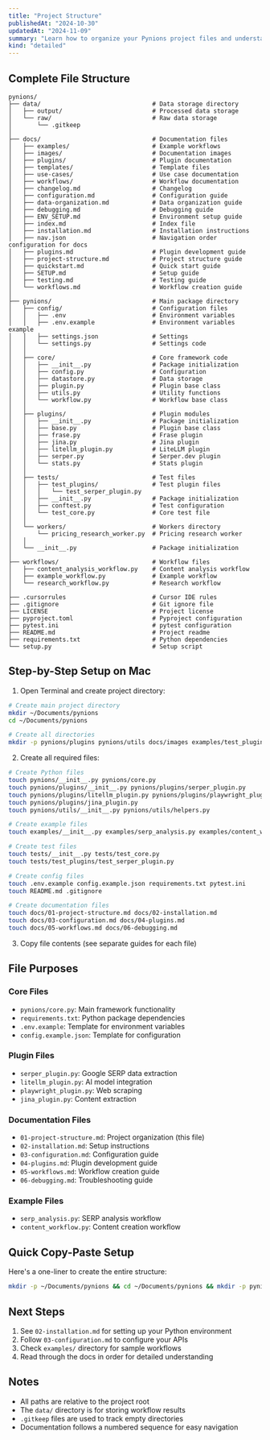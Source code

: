 ```yaml
---
title: "Project Structure"
publishedAt: "2024-10-30"
updatedAt: "2024-11-09"
summary: "Learn how to organize your Pynions project files and understand the recommended project structure for building local marketing automation workflows."
kind: "detailed"
---
```


## Complete File Structure

```
pynions/
├── data/                               # Data storage directory
│   ├── output/                         # Processed data storage
│   └── raw/                            # Raw data storage
│       └── .gitkeep
│
├── docs/                               # Documentation files
│   ├── examples/                       # Example workflows
│   ├── images/                         # Documentation images
│   ├── plugins/                        # Plugin documentation
│   ├── templates/                      # Template files
│   ├── use-cases/                      # Use case documentation
│   ├── workflows/                      # Workflow documentation
│   ├── changelog.md                    # Changelog
│   ├── configuration.md                # Configuration guide
│   ├── data-organization.md            # Data organization guide
│   ├── debugging.md                    # Debugging guide
│   ├── ENV_SETUP.md                    # Environment setup guide
│   ├── index.md                        # Index file
│   ├── installation.md                 # Installation instructions
│   ├── nav.json                        # Navigation order configuration for docs
│   ├── plugins.md                      # Plugin development guide
│   ├── project-structure.md            # Project structure guide
│   ├── quickstart.md                   # Quick start guide
│   ├── SETUP.md                        # Setup guide
│   ├── testing.md                      # Testing guide
│   └── workflows.md                    # Workflow creation guide
│
├── pynions/                            # Main package directory
│   ├── config/                         # Configuration files
│   │   ├── .env                        # Environment variables
│   │   ├── .env.example                # Environment variables example
│   │   ├── settings.json               # Settings
│   │   └── settings.py                 # Settings code
│   │
│   ├── core/                           # Core framework code
│   │   ├── __init__.py                 # Package initialization
│   │   ├── config.py                   # Configuration
│   │   ├── datastore.py                # Data storage
│   │   ├── plugin.py                   # Plugin base class
│   │   ├── utils.py                    # Utility functions
│   │   └── workflow.py                 # Workflow base class
│   │
│   ├── plugins/                        # Plugin modules
│   │   ├── __init__.py                 # Package initialization
│   │   ├── base.py                     # Plugin base class
│   │   ├── frase.py                    # Frase plugin
│   │   ├── jina.py                     # Jina plugin
│   │   ├── litellm_plugin.py           # LiteLLM plugin
│   │   ├── serper.py                   # Serper.dev plugin
│   │   └── stats.py                    # Stats plugin
│   │
│   ├── tests/                          # Test files
│   │   ├── test_plugins/               # Test plugin files
│   │   │   └── test_serper_plugin.py
│   │   ├── __init__.py                 # Package initialization
│   │   ├── conftest.py                 # Test configuration
│   │   └── test_core.py                # Core test file
│   │
│   └── workers/                        # Workers directory
│       └── pricing_research_worker.py  # Pricing research worker
│   │
│   └── __init__.py                     # Package initialization
│
├── workflows/                          # Workflow files
│   ├── content_analysis_workflow.py    # Content analysis workflow
│   ├── example_workflow.py             # Example workflow
│   └── research_workflow.py            # Research workflow
│
├── .cursorrules                        # Cursor IDE rules
├── .gitignore                          # Git ignore file
├── LICENSE                             # Project license
├── pyproject.toml                      # Pyproject configuration
├── pytest.ini                          # pytest configuration
├── README.md                           # Project readme
├── requirements.txt                    # Python dependencies
└── setup.py                            # Setup script
```

## Step-by-Step Setup on Mac

1. Open Terminal and create project directory:

```bash
# Create main project directory
mkdir ~/Documents/pynions
cd ~/Documents/pynions

# Create all directories
mkdir -p pynions/plugins pynions/utils docs/images examples/test_plugins tests/test_plugins data
```

2. Create all required files:

```bash
# Create Python files
touch pynions/__init__.py pynions/core.py
touch pynions/plugins/__init__.py pynions/plugins/serper_plugin.py
touch pynions/plugins/litellm_plugin.py pynions/plugins/playwright_plugin.py
touch pynions/plugins/jina_plugin.py
touch pynions/utils/__init__.py pynions/utils/helpers.py

# Create example files
touch examples/__init__.py examples/serp_analysis.py examples/content_workflow.py

# Create test files
touch tests/__init__.py tests/test_core.py
touch tests/test_plugins/test_serper_plugin.py

# Create config files
touch .env.example config.example.json requirements.txt pytest.ini
touch README.md .gitignore

# Create documentation files
touch docs/01-project-structure.md docs/02-installation.md
touch docs/03-configuration.md docs/04-plugins.md
touch docs/05-workflows.md docs/06-debugging.md
```

3. Copy file contents (see separate guides for each file)

## File Purposes

### Core Files

- `pynions/core.py`: Main framework functionality
- `requirements.txt`: Python package dependencies
- `.env.example`: Template for environment variables
- `config.example.json`: Template for configuration

### Plugin Files

- `serper_plugin.py`: Google SERP data extraction
- `litellm_plugin.py`: AI model integration
- `playwright_plugin.py`: Web scraping
- `jina_plugin.py`: Content extraction

### Documentation Files

- `01-project-structure.md`: Project organization (this file)
- `02-installation.md`: Setup instructions
- `03-configuration.md`: Configuration guide
- `04-plugins.md`: Plugin development guide
- `05-workflows.md`: Workflow creation guide
- `06-debugging.md`: Troubleshooting guide

### Example Files

- `serp_analysis.py`: SERP analysis workflow
- `content_workflow.py`: Content creation workflow

## Quick Copy-Paste Setup

Here's a one-liner to create the entire structure:

```bash
mkdir -p ~/Documents/pynions && cd ~/Documents/pynions && mkdir -p pynions/plugins pynions/utils docs/images examples tests/test_plugins data && touch pynions/__init__.py pynions/core.py pynions/plugins/__init__.py pynions/plugins/{serper,litellm,playwright,jina}_plugin.py pynions/utils/__init__.py pynions/utils/helpers.py examples/__init__.py examples/{serp_analysis,content_workflow}.py tests/__init__.py tests/test_core.py tests/test_plugins/test_serper_plugin.py .env.example config.example.json requirements.txt pytest.ini README.md .gitignore docs/{01-project-structure,02-installation,03-configuration,04-plugins,05-workflows,06-debugging}.md
```

## Next Steps

1. See `02-installation.md` for setting up your Python environment
2. Follow `03-configuration.md` to configure your APIs
3. Check `examples/` directory for sample workflows
4. Read through the docs in order for detailed understanding

## Notes

- All paths are relative to the project root
- The `data/` directory is for storing workflow results
- `.gitkeep` files are used to track empty directories
- Documentation follows a numbered sequence for easy navigation
